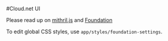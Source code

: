 #Cloud.net UI

Please read up on [mithril.js](http://lhorie.github.io/mithril/index.html) and [Foundation](http://foundation.zurb.com/)

To edit global CSS styles, use `app/styles/foundation-settings`.
